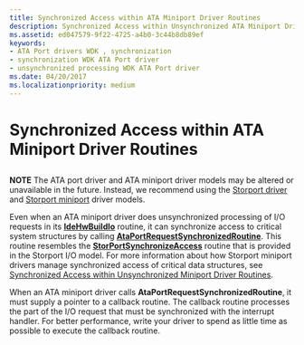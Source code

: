 ```yaml
---
title: Synchronized Access within ATA Miniport Driver Routines
description: Synchronized Access within Unsynchronized ATA Miniport Driver Routines
ms.assetid: ed047579-9f22-4725-a4b0-3c44b8db89ef
keywords:
- ATA Port drivers WDK , synchronization
- synchronization WDK ATA Port driver
- unsynchronized processing WDK ATA Port driver
ms.date: 04/20/2017
ms.localizationpriority: medium
---
```


# Synchronized Access within ATA Miniport Driver Routines


## <span id="ddk_synchronized_access_within_unsynchronized_ata_miniport_driver_rout"></span><span id="DDK_SYNCHRONIZED_ACCESS_WITHIN_UNSYNCHRONIZED_ATA_MINIPORT_DRIVER_ROUT"></span>


**NOTE** The ATA port driver and ATA miniport driver models may be altered or unavailable in the future. Instead, we recommend using the [Storport driver](./storport-driver-overview.md) and [Storport miniport](./storport-miniport-drivers.md) driver models.


Even when an ATA miniport driver does unsynchronized processing of I/O requests in its [**IdeHwBuildIo**](/windows-hardware/drivers/ddi/irb/nc-irb-ide_hw_buildio) routine, it can synchronize access to critical system structures by calling [**AtaPortRequestSynchronizedRoutine**](/windows-hardware/drivers/ddi/irb/nf-irb-ataportrequestsynchronizedroutine). This routine resembles the [**StorPortSynchronizeAccess**](/windows-hardware/drivers/ddi/storport/nf-storport-storportsynchronizeaccess) routine that is provided in the Storport I/O model. For more information about how Storport miniport drivers manage synchronized access of critical data structures, see [Synchronized Access within Unsynchronized Miniport Driver Routines](synchronized-access-within-unsynchronized-miniport-driver-routines.md).

When an ATA miniport driver calls **AtaPortRequestSynchronizedRoutine**, it must supply a pointer to a callback routine. The callback routine processes the part of the I/O request that must be synchronized with the interrupt handler. For better performance, write your driver to spend as little time as possible to execute the callback routine.

